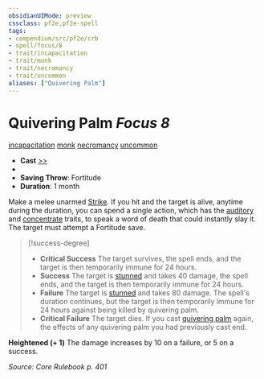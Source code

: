 ```yaml
---
obsidianUIMode: preview
cssclass: pf2e,pf2e-spell
tags:
- compendium/src/pf2e/crb
- spell/focus/8
- trait/incapacitation
- trait/monk
- trait/necromancy
- trait/uncommon
aliases: ["Quivering Palm"]
---
```

# Quivering Palm *Focus 8*   
[incapacitation](rules/traits/incapacitation.md "Incapacitation Effect Trait")  [monk](rules/traits/monk.md "Monk Class Trait")  [necromancy](rules/traits/necromancy.md "Necromancy School Trait")  [uncommon](rules/traits/uncommon.md "Uncommon Rarity Trait")  

- **Cast** [>>](rules/core-rulebook/chapter-9-playing-the-game.md#Actions "Two-Action") 
- 
- **Saving Throw**: Fortitude
- **Duration**: 1 month

Make a melee unarmed [Strike](rules/actions/strike.md). If you hit and the target is alive, anytime during the duration, you can spend a single action, which has the [auditory](rules/traits/auditory.md "Auditory Effect Trait") and [concentrate](rules/traits/concentrate.md "Concentrate Action & Ability Trait") traits, to speak a word of death that could instantly slay it. The target must attempt a Fortitude save.

> [!success-degree] 
> - **Critical Success** The target survives, the spell ends, and the target is then temporarily immune for 24 hours.
> - **Success** The target is [stunned](rules/conditions.md#Stunned) and takes 40 damage, the spell ends, and the target is then temporarily immune for 24 hours.
> - **Failure** The target is [stunned](rules/conditions.md#Stunned) and takes 80 damage. The spell's duration continues, but the target is then temporarily immune for 24 hours against being killed by quivering palm.
> - **Critical Failure** The target dies. If you cast [quivering palm](compendium/spells/quivering-palm.md) again, the effects of any quivering palm you had previously cast end.

**Heightened (+ 1)** The damage increases by 10 on a failure, or 5 on a success.

*Source: Core Rulebook p. 401*
